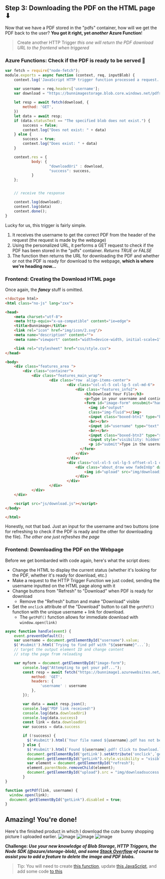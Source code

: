 ## Step 3: Downloading the PDF on the HTML page ⬇
Now that we have a PDF stored in the "pdfs" container, how will we get the PDF back to the user? **You got it right, yet *another* Azure Function**!

> Create another HTTP Trigger *this one will return the PDF download URL to the frontend when triggered*

### Azure Functions: Check if the PDF is ready to be served 🍝
```js
var fetch = require("node-fetch");
module.exports = async function (context, req, inputBlob) {
    context.log('JavaScript HTTP trigger function processed a request.');

    var username = req.headers['username'];
    var download = "https://bunnimagestorage.blob.core.windows.net/pdfs/" + username + ".pdf";
    
    let resp = await fetch(download, {
        method: 'GET',
    })
    let data = await resp;
    if (data.statusText == "The specified blob does not exist.") {
        success = false;
        context.log("Does not exist: " + data)
    } else {
        success = true;
        context.log("Does exist: " + data)
    }

    context.res = {
            body: {
                    "downloadUri" : download,
                    "success": success,
            }
    };


    // receive the response

    context.log(download);
    context.log(data)
    context.done();
}
```
Lucky for us, this trigger is fairly simple. 
1. It receives the username to get the correct PDF from the header of the request (the request is made by the webpage)
2. Using the personalized URL, it performs a GET request to check if the PDF has been stored in the "pdfs" container. *Returns TRUE or FALSE*
3. The function then returns the URL for downloading the PDF and whether or not the PDF is ready for download to the webpage, **which is where we're heading now...**

### Frontend: Creating the Download HTML page

Once again, the ***fancy*** stuff is omitted.
```html
<!doctype html>
<html class="no-js" lang="zxx">

<head>
    <meta charset="utf-8">
    <meta http-equiv="x-ua-compatible" content="ie=edge">
    <title>Bunnimage</title>
    <link rel="icon" href="img/icon/2.svg"/>
    <meta name="description" content="">
    <meta name="viewport" content="width=device-width, initial-scale=1">

    <link rel="stylesheet" href="css/style.css">
</head>

<body>
    <div class="features_area ">
        <div class="container">
            <div class="features_main_wrap">
                    <div class="row  align-items-center">
                            <div class="col-xl-5 col-lg-5 col-md-6">
                                <div class="features_info2">
                                    <h3>Download Your File</h3>
                                    <p>Type in your username and continually refresh to check for your pdf.</p>
                                    <form id="image-form" onsubmit="handle(event)" enctype="multipart/form-data">
                                      <img id="output" 
                                      class="img-fluid"></img>
                                      <input class="boxed-btn1" type="button" value="Download Another Picture" onclick="window.location.reload();"></input>
                                      <br></br>
                                      <input id="username" type="text" class="form-control" placeholder="Enter valid username">
                                      <br></br>
                                      <input class="boxed-btn3" type="submit" value="Refresh" id="refresh"></input>
                                      <input style="visibility: hidden" class="boxed-btn3" type="button" value="Download File" id="getLink" download target="_blank"></input>
                                      <p id="submit">Type in the username you used to upload and click refresh.</p>
                                  </form>
                                </div>
                            </div>
                            <div class="col-xl-5 col-lg-5 offset-xl-1 offset-lg-1 col-md-6 ">
                                <div class="about_draw wow fadeInUp" data-wow-duration=".7s" data-wow-delay=".5s">
                                    <img id="upload" src="img/downloading.gif" alt="">
                                </div>
                            </div>
                    </div>
            </div>
    </div>

    <script src="js/download.js"></script>
</body>

</html>
```

Honestly, not that bad. Just an input for the username and two buttons (one for refreshing to check if the PDF is ready and the other for downloading the file).
*The other one just refreshes the page*

### Frontend: Downloading the PDF on the Webpage

Before we get bombarded with code again, here's what the script does:
* Change the HTML to display the current status (whether it's looking for the PDF, whether it's ready for download, etc.)
* Make a request to the HTTP Trigger Function we just coded, sending the username inputted on the HTML page along with it
* Change buttons from "Refresh" to "Download" when PDF is ready for download
  * Remove the "Refresh" button and make "Download" visible
* Set the `onclick` attribute of the "Download" button to call the `getPdf()` function with the unique username + link for download. 
  * The `getPdf()` function allows for immediate download with `window.open(link)`
  
```js
async function handle(event) {
    event.preventDefault();
    var username = document.getElementById("username").value;
    $('#submit').html(`Trying to find pdf with "${username}"...`);
    // target the output element ID and change content
    // stop the page from reloading

    var myform = document.getElementById("image-form");
        console.log("Attempting to get your pdf...");
        const resp = await fetch("https://bunnimage1.azurewebsites.net/api/downloadTrigger?code=ryCKYqZQJpiq9bagb4Nmifbg6pFZvcyfsNmF4GEybYaL68bGsbdrNA==", {
            method: 'GET',
            headers: {
                'username' : username
            },
        });

        var data = await resp.json();
        console.log("PDF link received!")
        console.log(data.downloadUri)
        console.log(data.success)
        const link = data.downloadUri
        var success = data.success

        if (!success) {
          $('#submit').html(`Your file named ${username}.pdf has not been converted yet. Please continue refreshing!`)
        } else {
          $('#submit').html(`Found ${username}.pdf! Click to Download.`);
          document.getElementById('getLink').setAttribute('onclick',`getPdf("${link}", "${username}")`);
          document.getElementById("getLink").style.visibility = "visible";
          var element = document.getElementById("refresh");
          element.parentNode.removeChild(element);
          document.getElementById("upload").src = "img/downloadsuccess.gif";
        }
}

function getPdf(link, username) {
  window.open(link);
  document.getElementById("getLink").disabled = true;
}
```

## Amazing! You're done! 

Here's the finished product in which I download the cute bunny shopping picture I uploaded earlier.
![image](https://user-images.githubusercontent.com/69332964/99192741-95d4ad00-2742-11eb-8b77-f0c9e6d159d7.png)
![image](https://user-images.githubusercontent.com/69332964/99192756-b00e8b00-2742-11eb-9fea-dc64a9083c63.png)
![image](https://user-images.githubusercontent.com/69332964/99192766-bbfa4d00-2742-11eb-8371-630af1b21778.png)

**Challenge: *Use your new knowledge of Blob Storage, HTTP Triggers, the Node SDK (@azure/storage-blob), and some [Stack Overflow](https://stackoverflow.com/questions/60716837/how-to-delete-a-blob-from-azure-blob-v12-sdk-for-node-js) of course to assist you to add a feature to delete the image and PDF blobs.***
> Tip: You will need to create [this function](https://github.com/emsesc/bunnimage/blob/main/azure/deletePDF.js), update [this JavaScript](https://github.com/emsesc/bunnimage/blob/main/js/download.js), and add some code [to this](https://github.com/emsesc/bunnimage/blob/main/azure/convertImage.js)

